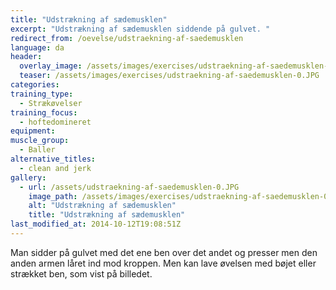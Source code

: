 ```yaml
---
title: "Udstrækning af sædemusklen"
excerpt: "Udstrækning af sædemusklen siddende på gulvet. "
redirect_from: /oevelse/udstraekning-af-saedemusklen
language: da
header:
  overlay_image: /assets/images/exercises/udstraekning-af-saedemusklen-0.JPG
  teaser: /assets/images/exercises/udstraekning-af-saedemusklen-0.JPG
categories:
training_type: 
  - Strækøvelser
training_focus: 
  - hoftedomineret
equipment:
muscle_group:
  - Baller
alternative_titles:
  - clean and jerk
gallery:
  - url: /assets/udstraekning-af-saedemusklen-0.JPG
    image_path: /assets/images/exercises/udstraekning-af-saedemusklen-0.JPG
    alt: "Udstrækning af sædemusklen"
    title: "Udstrækning af sædemusklen"
last_modified_at: 2014-10-12T19:08:51Z
---
```


Man sidder på gulvet med det ene ben over det andet og presser men den anden armen låret ind mod kroppen. Men kan lave øvelsen med bøjet eller strækket ben, som vist på billedet.
